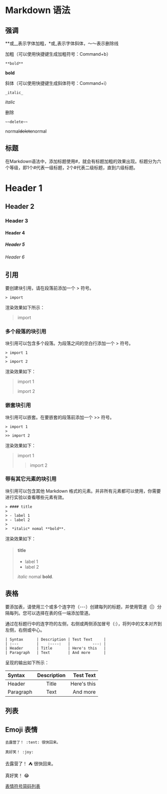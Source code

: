 # Markdown 语法

## 强调
**或__表示字体加粗，*或_表示字体斜体，～～表示删除线

加粗（可以使用快捷键生成加粗符号：Command+b）
```
**bold**
```
**bold**

斜体（可以使用快捷键生成斜体符号：Command+i）
```
_italic_
```
_italic_

删除
```
~~delete~~
```

normal~~delete~~normal


## 标题
在Markdown语法中，添加标题使用#，就会有标题加粗的效果出现。标题分为六个等级，即1个#代表一级标题，2个#代表二级标题，直到六级标题。

# Header 1
## Header 2
### Header 3
#### Header 4
##### Header 5
###### Header 6

## 引用
要创建块引用，请在段落前添加一个 > 符号。
```
> import
```
渲染效果如下所示：

> import

### 多个段落的块引用
块引用可以包含多个段落。为段落之间的空白行添加一个 > 符号。
```
> import 1
>
> import 2
```
渲染效果如下：

> import 1
>
> import 2

### 嵌套块引用
块引用可以嵌套。在要嵌套的段落前添加一个 >> 符号。
```
> import 1
>
>> import 2
```
渲染效果如下：

> import 1
>
>> import 2

### 带有其它元素的块引用
块引用可以包含其他 Markdown 格式的元素。并非所有元素都可以使用，你需要进行实验以查看哪些元素有效。
```
> #### title
>
> - label 1
> - label 2
>
>  *italic* nomal **bold**.
```
渲染效果如下：

> #### title
>
> - label 1
> - label 2
>
>  *italic* nomal **bold**.

## 表格

要添加表，请使用三个或多个连字符（---）创建每列的标题，并使用管道（|）分隔每列。您可以选择在表的任一端添加管道。

通过在标题行中的连字符的左侧，右侧或两侧添加冒号（:），将列中的文本对齐到左侧，右侧或中心。
```
| Syntax      | Description | Test Text     |
| :---        |    :----:   |          ---: |
| Header      | Title       | Here's this   |
| Paragraph   | Text        | And more      |
```

呈现的输出如下所示：

| Syntax      | Description | Test Text     |
| :---        |    :----:   |          ---: |
| Header      | Title       | Here's this   |
| Paragraph   | Text        | And more      |


## 列表

## Emoji 表情

```
去露营了！ :tent: 很快回来。

真好笑！ :joy:
```
去露营了！ :tent: 很快回来。

真好笑！ :joy:

[表情符号简码列表](https://gist.github.com/rxaviers/7360908)



